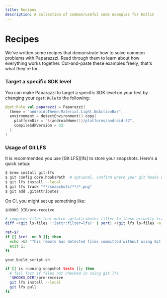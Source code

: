 ```yaml
---
title: Recipes
description: A collection of common/useful code examples for Kotlin
---
```



# Recipes

We've written some recipes that demonstrate how to solve common problems with Paparazzzi. Read through them to learn about how everything works together. Cut-and-paste these examples freely; that's what they're for.

### Target a specific SDK level

You can make Paparazzi to target a specific SDK level on your test by changing your `@get:Rule` to the following:

```kotlin
@get:Rule val paparazzi = Paparazzi(
  theme = "android:Theme.Material.Light.NoActionBar",
  environment = detectEnvironment().copy(
    platformDir = "${androidHome()}/platforms/android-32",
    compileSdkVersion = 32
  )
)
```

### Usage of Git LFS

It is recommended you use [Git LFS][lfs] to store your snapshots.  Here's a quick setup:

```bash
$ brew install git-lfs
$ git config core.hooksPath  # optional, confirm where your git hooks will be installed
$ git lfs install --local
$ git lfs track "**/snapshots/**/*.png"
$ git add .gitattributes
```

On CI, you might set up something like:

`$HOOKS_DIR/pre-receive`
```bash
# compares files that match .gitattributes filter to those actually tracked by git-lfs
diff <(git ls-files ':(attr:filter=lfs)' | sort) <(git lfs ls-files -n | sort) >/dev/null

ret=$?
if [[ $ret -ne 0 ]]; then
  echo >&2 "This remote has detected files committed without using Git LFS. Run 'brew install git-lfs && git lfs install' to install it and re-commit your files.";
  exit 1;
fi
```

`your_build_script.sh`
```bash
if [[ is running snapshot tests ]]; then
  # fail fast if files not checked in using git lfs
  "$HOOKS_DIR"/pre-receive
  git lfs install --local
  git lfs pull
fi
```


